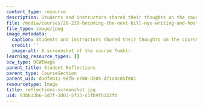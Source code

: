 ```yaml
---
content_type: resource
description: Students and instructors shared their thoughts on the course blog.
file: /media/courses/20-219-becoming-the-next-bill-nye-writing-and-hosting-the-educational-show-january-iap-2015/93bb33b65d7f3d035f33c1fb9f0322fb_reflections-screenshot.jpg
file_type: image/jpeg
image_metadata:
  caption: Students and instructors shared their thoughts on the course blog.
  credit: ''
  image-alt: A screenshot of the course Tumblr.
learning_resource_types: []
ocw_type: OCWImage
parent_title: Student Reflections
parent_type: CourseSection
parent_uid: dadfeb11-98fb-e700-d205-d71a4c85f081
resourcetype: Image
title: reflections-screenshot.jpg
uid: 93bb33b6-5d7f-3d03-5f33-c1fb9f0322fb
---
```

